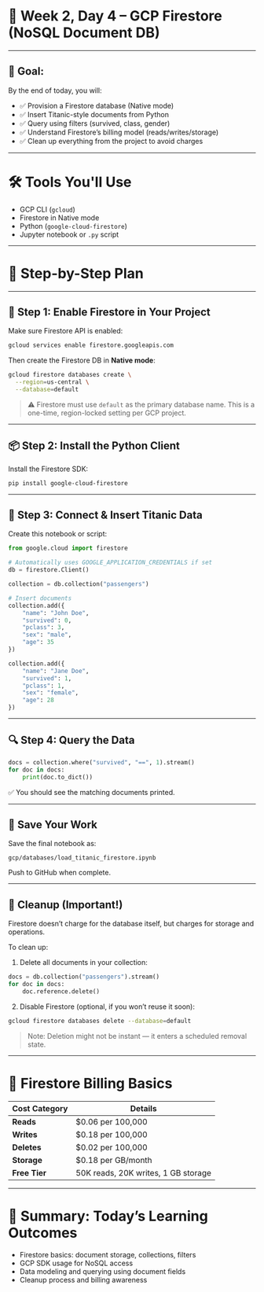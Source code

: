 # 📅 Week 2, Day 4 – GCP Firestore (NoSQL Document DB)

---

## 🧠 Goal:

By the end of today, you will:

- ✅ Provision a Firestore database (Native mode)
- ✅ Insert Titanic-style documents from Python
- ✅ Query using filters (survived, class, gender)
- ✅ Understand Firestore’s billing model (reads/writes/storage)
- ✅ Clean up everything from the project to avoid charges

---

# 🛠️ Tools You'll Use

- GCP CLI (`gcloud`)
- Firestore in Native mode
- Python (`google-cloud-firestore`)
- Jupyter notebook or `.py` script

---

# 🚀 Step-by-Step Plan

---

## 🔧 Step 1: Enable Firestore in Your Project

Make sure Firestore API is enabled:

```bash
gcloud services enable firestore.googleapis.com
```

Then create the Firestore DB in **Native mode**:

```bash
gcloud firestore databases create \
  --region=us-central \
  --database=default
```

> ⚠️ Firestore must use `default` as the primary database name.
> This is a one-time, region-locked setting per GCP project.

---

## 📦 Step 2: Install the Python Client

Install the Firestore SDK:

```bash
pip install google-cloud-firestore
```

---

## 🧪 Step 3: Connect & Insert Titanic Data

Create this notebook or script:

```python
from google.cloud import firestore

# Automatically uses GOOGLE_APPLICATION_CREDENTIALS if set
db = firestore.Client()

collection = db.collection("passengers")

# Insert documents
collection.add({
    "name": "John Doe",
    "survived": 0,
    "pclass": 3,
    "sex": "male",
    "age": 35
})

collection.add({
    "name": "Jane Doe",
    "survived": 1,
    "pclass": 1,
    "sex": "female",
    "age": 28
})
```

---

## 🔍 Step 4: Query the Data

```python
docs = collection.where("survived", "==", 1).stream()
for doc in docs:
    print(doc.to_dict())
```

✅ You should see the matching documents printed.

---

## 📁 Save Your Work

Save the final notebook as:

```
gcp/databases/load_titanic_firestore.ipynb
```

Push to GitHub when complete.

---

## 🧹 Cleanup (Important!)

Firestore doesn’t charge for the database itself, but charges for storage and operations.

To clean up:

1. Delete all documents in your collection:

```python
docs = db.collection("passengers").stream()
for doc in docs:
    doc.reference.delete()
```

2. Disable Firestore (optional, if you won’t reuse it soon):

```bash
gcloud firestore databases delete --database=default
```

> Note: Deletion might not be instant — it enters a scheduled removal state.

---

# 🧠 Firestore Billing Basics

| Cost Category | Details                             |
| ------------- | ----------------------------------- |
| **Reads**     | $0.06 per 100,000                   |
| **Writes**    | $0.18 per 100,000                   |
| **Deletes**   | $0.02 per 100,000                   |
| **Storage**   | $0.18 per GB/month                  |
| **Free Tier** | 50K reads, 20K writes, 1 GB storage |

---

# 🏁 Summary: Today’s Learning Outcomes

- Firestore basics: document storage, collections, filters
- GCP SDK usage for NoSQL access
- Data modeling and querying using document fields
- Cleanup process and billing awareness
